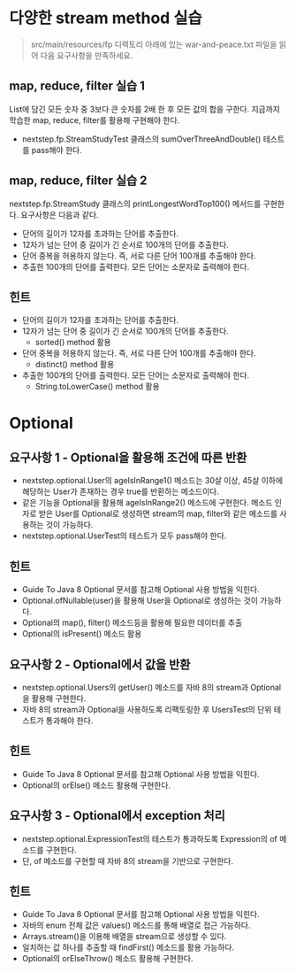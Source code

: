 # 다양한 stream method 실습
> src/main/resources/fp 디렉토리 아래에 있는 war-and-peace.txt 파일을 읽어 다음 요구사항을 만족하세요.

## map, reduce, filter 실습 1
 List에 담긴 모든 숫자 중 3보다 큰 숫자를 2배 한 후 모든 값의 합을 구한다. 지금까지 학습한 map, reduce, filter를 활용해 구현해야 한다.
  - nextstep.fp.StreamStudyTest 클래스의 sumOverThreeAndDouble() 테스트를 pass해야 한다.
  
## map, reduce, filter 실습 2
nextstep.fp.StreamStudy 클래스의 printLongestWordTop100() 메서드를 구현한다. 요구사항은 다음과 같다.
- 단어의 길이가 12자를 초과하는 단어를 추출한다.
- 12자가 넘는 단어 중 길이가 긴 순서로 100개의 단어를 추출한다.
- 단어 중복을 허용하지 않는다. 즉, 서로 다른 단어 100개를 추출해야 한다.
- 추출한 100개의 단어를 출력한다. 모든 단어는 소문자로 출력해야 한다.

## 힌트
- 단어의 길이가 12자를 초과하는 단어를 추출한다.
- 12자가 넘는 단어 중 길이가 긴 순서로 100개의 단어를 추출한다.
  - sorted() method 활용
- 단어 중복을 허용하지 않는다. 즉, 서로 다른 단어 100개를 추출해야 한다.
  - distinct() method 활용
- 추출한 100개의 단어를 출력한다. 모든 단어는 소문자로 출력해야 한다.
  - String.toLowerCase() method 활용


# Optional

## 요구사항 1 - Optional을 활용해 조건에 따른 반환
- nextstep.optional.User의 ageIsInRange1() 메소드는 30살 이상, 45살 이하에 해당하는 User가 존재하는 경우 true를 반환하는 메소드이다.
- 같은 기능을 Optional을 활용해 ageIsInRange2() 메소드에 구현한다. 메소드 인자로 받은 User를 Optional로 생성하면 stream의 map, filter와 같은 메소드를 사용하는 것이 가능하다.
- nextstep.optional.UserTest의 테스트가 모두 pass해야 한다.

## 힌트
- Guide To Java 8 Optional 문서를 참고해 Optional 사용 방법을 익힌다.
- Optional.ofNullable(user)을 활용해 User을 Optional로 생성하는 것이 가능하다.
- Optional의 map(), filter() 메소드등을 활용해 필요한 데이터를 추출
- Optional의 isPresent() 메소드 활용

## 요구사항 2 - Optional에서 값을 반환
- nextstep.optional.Users의 getUser() 메소드를 자바 8의 stream과 Optional을 활용해 구현한다.
- 자바 8의 stream과 Optional을 사용하도록 리팩토링한 후 UsersTest의 단위 테스트가 통과해야 한다.

## 힌트
- Guide To Java 8 Optional 문서를 참고해 Optional 사용 방법을 익힌다.
- Optional의 orElse() 메소드 활용해 구현한다.

## 요구사항 3 - Optional에서 exception 처리
- nextstep.optional.ExpressionTest의 테스트가 통과하도록 Expression의 of 메소드를 구현한다.
- 단, of 메소드를 구현할 때 자바 8의 stream을 기반으로 구현한다.

## 힌트
- Guide To Java 8 Optional 문서를 참고해 Optional 사용 방법을 익힌다.
- 자바의 enum 전체 값은 values() 메소드를 통해 배열로 접근 가능하다.
- Arrays.stream()을 이용해 배열을 stream으로 생성할 수 있다.
- 일치하는 값 하나를 추출할 때 findFirst() 메소드를 활용 가능하다.
- Optional의 orElseThrow() 메소드 활용해 구현한다.
